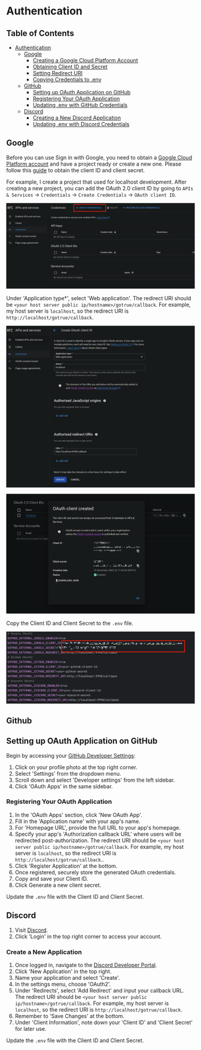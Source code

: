 # Authentication

## Table of Contents
- [Authentication](#authentication)
   - [Google](#google)
      - [Creating a Google Cloud Platform Account](#creating-a-google-cloud-platform-account)
      - [Obtaining Client ID and Secret](#obtaining-client-id-and-secret)
      - [Setting Redirect URI](#setting-redirect-uri)
      - [Copying Credentials to .env](#copying-credentials-to-env)
   - [GitHub](#github)
      - [Setting up OAuth Application on GitHub](#setting-up-oauth-application-on-github)
      - [Registering Your OAuth Application](#registering-your-oauth-application)
      - [Updating .env with GitHub Credentials](#updating-env-with-github-credentials)
   - [Discord](#discord)
      - [Creating a New Discord Application](#creating-a-new-discord-application)
      - [Updating .env with Discord Credentials](#updating-env-with-discord-credentials)


## Google

Before you can use Sign in with Google, you need to obtain a [Google Cloud Platform account](https://console.cloud.google.com/) and have a project ready or create a new one.
Please follow this [guide](https://developers.google.com/identity/protocols/oauth2/web-server#creatingcred) to obtain the client ID and client secret.

For example, I create a project that used for localhost development. After creating a new project, you can add the OAuth 2.0 client ID by going to `APIs & Services` -> `Credentials` -> `Create Credentials` -> `OAuth client ID`.

![create_credentials.png](../assets/images/create_google_credentials.png)

Under 'Application type*', select 'Web application'.
The redirect URI should be `<your host server public ip/hostname>/gotrue/callback`. For example, my host server is `localhost`, so the redirect URI is `http://localhost/gotrue/callback`.

![create_client.png](../assets/images/create_google_oauth_client_id.png)

![client_id_and_secret.png](../assets/images/google_client_id.png)

Copy the Client ID and Client Secret to the `.env` file.

![env.png](../assets/images/edit_google_env.png)



## Github

## Setting up OAuth Application on GitHub

Begin by accessing your [GitHub Developer Settings](https://github.com/settings/developers):

1. Click on your profile photo at the top right corner.
2. Select 'Settings' from the dropdown menu.
3. Scroll down and select 'Developer settings' from the left sidebar.
4. Click 'OAuth Apps' in the same sidebar.

### Registering Your OAuth Application

1. In the 'OAuth Apps' section, click 'New OAuth App'.
2. Fill in the 'Application name' with your app's name.
3. For 'Homepage URL', provide the full URL to your app's homepage.
4. Specify your app's 'Authorization callback URL' where users will be redirected post-authorization. The redirect URI should be
`<your host server public ip/hostname>/gotrue/callback`. For example, my host server is `localhost`, so the redirect URI is `http://localhost/gotrue/callback`..
5. Click 'Register Application' at the bottom.
6. Once registered, securely store the generated OAuth credentials.
7. Copy and save your Client ID.
8. Click Generate a new client secret.

Update the `.env` file with the Client ID and Client Secret.

## Discord

1. Visit [Discord](https://discord.com).
2. Click 'Login' in the top right corner to access your account.

### Create a New Application

1. Once logged in, navigate to the [Discord Developer Portal](https://discord.com/developers/applications).
2. Click 'New Application' in the top right.
3. Name your application and select 'Create'.
4. In the settings menu, choose 'OAuth2'.
5. Under 'Redirects', select 'Add Redirect' and input your callback URL. The redirect URI should be `<your host server public ip/hostname>/gotrue/callback`.
For example, my host server is `localhost`, so the redirect URI is `http://localhost/gotrue/callback`.
6. Remember to 'Save Changes' at the bottom.
7. Under 'Client Information', note down your 'Client ID' and 'Client Secret' for later use.

Update the `.env` file with the Client ID and Client Secret.
